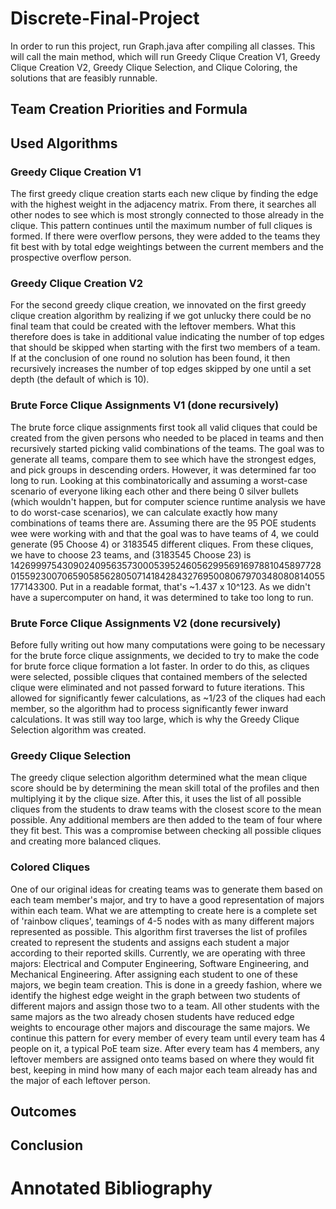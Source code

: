 # Discrete-Final-Project
In order to run this project, run Graph.java after compiling all classes. This will call the main method, which will run Greedy Clique Creation V1, Greedy Clique Creation V2, Greedy Clique Selection, and Clique Coloring, the solutions that are feasibly runnable.

## Team Creation Priorities and Formula


## Used Algorithms

### Greedy Clique Creation V1
The first greedy clique creation starts each new clique by finding the edge with the highest weight in the adjacency matrix. From there, it searches all other nodes to see which is most strongly connected to those already in the clique. This pattern continues until the maximum number of full cliques is formed. If there were overflow persons, they were added to the teams they fit best with by total edge weightings between the current members and the prospective overflow person.

### Greedy Clique Creation V2
For the second greedy clique creation, we innovated on the first greedy clique creation algorithm by realizing if we got unlucky there could be no final team that could be created with the leftover members. What this therefore does is take in additional value indicating the number of top edges that should be skipped when starting with the first two members of a team. If at the conclusion of one round no solution has been found, it then recursively increases the number of top edges skipped by one until a set depth  (the default of which is 10).

### Brute Force Clique Assignments V1 (done recursively)
The brute force clique assignments first took all valid cliques that could be created from the given persons who needed to be placed in teams and then recursively started picking valid combinations of the teams. The goal was to generate all teams, compare them to see which have the strongest edges, and pick groups in descending orders. However, it was determined far too long to run. Looking at this combinatorically and assuming a worst-case scenario of everyone liking each other and there being 0 silver bullets (which wouldn't happen, but for computer science runtime analysis we have to do worst-case scenarios), we can calculate exactly how many combinations of teams there are. Assuming there are the 95 POE students wee were working with and that the goal was to have teams of 4, we could generate (95 Choose 4) or 3183545 different cliques. From these cliques, we have to choose 23 teams, and (3183545 Choose 23) is
14269997543090240956357300053952460562995691697881045897728015592300706590585628050714184284327695008067970348080814055177143300. Put in a readable format, that's ~1.437 x 10^123. As we didn't have a supercomputer on hand, it was determined to take too long to run.

### Brute Force Clique Assignments V2 (done recursively)
Before fully writing out how many computations were going to be necessary for the brute force clique assignments, we decided to try to make the code for brute force clique formation a lot faster. In order to do this, as cliques were selected, possible cliques that contained members of the selected clique were eliminated and not passed forward to future iterations. This allowed for significantly fewer calculations, as ~1/23 of the cliques had each member, so the algorithm had to process significantly fewer inward calculations. It was still way too large, which is why the Greedy Clique Selection algorithm was created.

### Greedy Clique Selection
The greedy clique selection algorithm determined what the mean clique score should be by determining the mean skill total of the profiles and then multiplying it by the clique size. After this, it uses the list of all possible cliques from the students to draw teams with the closest score to the mean possible. Any additional members are then added to the team of four where they fit best. This was a compromise between checking all possible cliques and creating more balanced cliques.

### Colored Cliques
One of our original ideas for creating teams was to generate them based on each team member's major, and try to have a good representation of majors within each team. What we are attempting to create here is a complete set of 'rainbow cliques', teamings of 4-5 nodes with as many different majors represented as possible. This algorithm first traverses the list of profiles created to represent the students and assigns each student a major according to their reported skills. Currently, we are operating with three majors: Electrical and Computer Engineering, Software Engineering, and Mechanical Engineering. After assigning each student to one of these majors, we begin team creation. This is done in a greedy fashion, where we identify the highest edge weight in the graph between two students of different majors and assign those two to a team. All other students with the same majors as the two already chosen students have reduced edge weights to encourage other majors and discourage the same majors. We continue this pattern for every member of every team until every team has 4 people on it, a typical PoE team size. After every team has 4 members, any leftover members are assigned onto teams based on where they would fit best, keeping in mind how many of each major each team already has and the major of each leftover person.

## Outcomes

## Conclusion

# Annotated Bibliography
